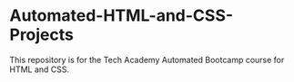 # Automated-HTML-and-CSS-Projects
This repository is for the Tech Academy Automated Bootcamp course for HTML and CSS. 
